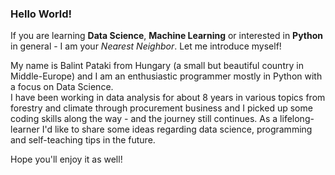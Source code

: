 ### Hello World!

If you are learning **Data Science**, **Machine Learning** or interested in **Python** in general - I am your *Nearest Neighbor*. Let me introduce myself!  
  
My name is Balint Pataki from Hungary (a small but beautiful country in Middle-Europe) and I am an enthusiastic programmer mostly in Python with a focus on Data Science.  
I have been working in data analysis for about 8 years in various topics from forestry and climate through procurement business and I picked up some coding skills along the way - and the journey still continues. As a lifelong-learner I'd like to share some ideas regarding data science, programming and self-teaching tips in the future.  
  
Hope you'll enjoy it as well!
